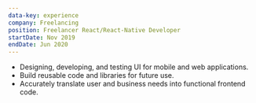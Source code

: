 ```yaml
---
data-key: experience
company: Freelancing
position: Freelancer React/React-Native Developer
startDate: Nov 2019
endDate: Jun 2020
---
```


* Designing, developing, and testing UI for mobile and web applications.
* Build reusable code and libraries for future use.
* Accurately translate user and business needs into functional frontend code.

